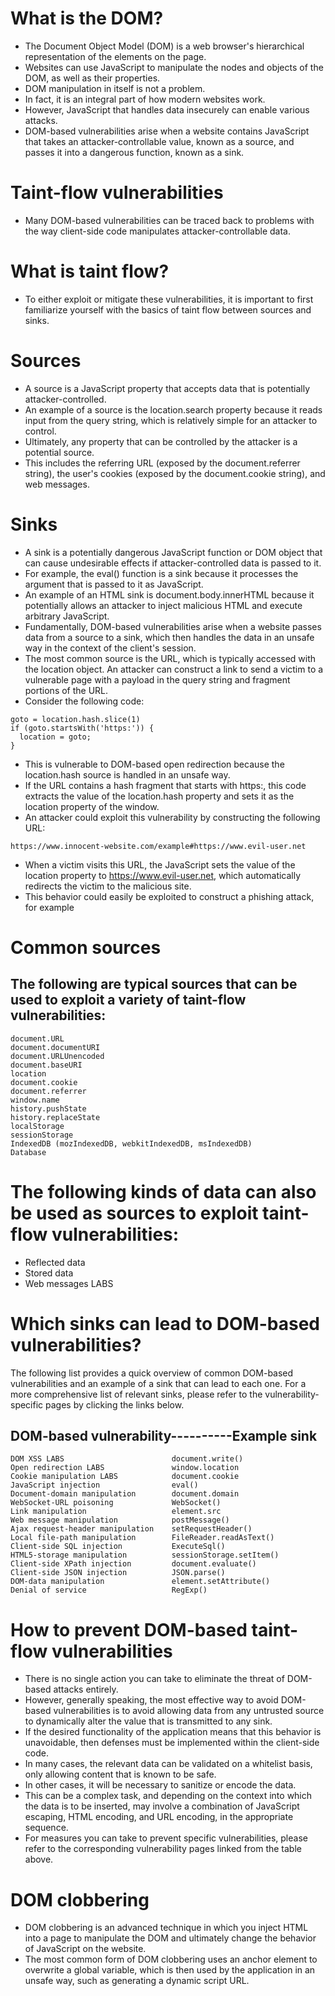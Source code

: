# What is the DOM?
- The Document Object Model (DOM) is a web browser's hierarchical representation of the elements on the page. 
- Websites can use JavaScript to manipulate the nodes and objects of the DOM, as well as their properties. 
- DOM manipulation in itself is not a problem. 
- In fact, it is an integral part of how modern websites work. 
- However, JavaScript that handles data insecurely can enable various attacks. 
- DOM-based vulnerabilities arise when a website contains JavaScript that takes an attacker-controllable value, known as a source, and passes it into a dangerous function, known as a sink.

# Taint-flow vulnerabilities
- Many DOM-based vulnerabilities can be traced back to problems with the way client-side code manipulates attacker-controllable data.

# What is taint flow?
- To either exploit or mitigate these vulnerabilities, it is important to first familiarize yourself with the basics of taint flow between sources and sinks.

# Sources
- A source is a JavaScript property that accepts data that is potentially attacker-controlled. 
- An example of a source is the location.search property because it reads input from the query string, which is relatively simple for an attacker to control. 
- Ultimately, any property that can be controlled by the attacker is a potential source. 
- This includes the referring URL (exposed by the document.referrer string), the user's cookies (exposed by the document.cookie string), and web messages.

# Sinks
- A sink is a potentially dangerous JavaScript function or DOM object that can cause undesirable effects if attacker-controlled data is passed to it. 
- For example, the eval() function is a sink because it processes the argument that is passed to it as JavaScript. 
- An example of an HTML sink is document.body.innerHTML because it potentially allows an attacker to inject malicious HTML and execute arbitrary JavaScript.
- Fundamentally, DOM-based vulnerabilities arise when a website passes data from a source to a sink, which then handles the data in an unsafe way in the context of the client's session.
- The most common source is the URL, which is typically accessed with the location object. An attacker can construct a link to send a victim to a vulnerable page with a payload in the query string and fragment portions of the URL. 
- Consider the following code:
```
goto = location.hash.slice(1)
if (goto.startsWith('https:')) {
  location = goto;
}
```
- This is vulnerable to DOM-based open redirection because the location.hash source is handled in an unsafe way. 
- If the URL contains a hash fragment that starts with https:, this code extracts the value of the location.hash property and sets it as the location property of the window. 
- An attacker could exploit this vulnerability by constructing the following URL:
```
https://www.innocent-website.com/example#https://www.evil-user.net
```

- When a victim visits this URL, the JavaScript sets the value of the location property to https://www.evil-user.net, which automatically redirects the victim to the malicious site. 
- This behavior could easily be exploited to construct a phishing attack, for example

# Common sources
## The following are typical sources that can be used to exploit a variety of taint-flow vulnerabilities:
    document.URL
    document.documentURI
    document.URLUnencoded
    document.baseURI
    location
    document.cookie
    document.referrer
    window.name
    history.pushState
    history.replaceState
    localStorage
    sessionStorage
    IndexedDB (mozIndexedDB, webkitIndexedDB, msIndexedDB)
    Database

# The following kinds of data can also be used as sources to exploit taint-flow vulnerabilities:
- Reflected data 
- Stored data 
- Web messages LABS

# Which sinks can lead to DOM-based vulnerabilities?
The following list provides a quick overview of common DOM-based vulnerabilities and an example of a sink that can lead to each one. For a more comprehensive list of relevant sinks, please refer to the vulnerability-specific pages by clicking the links below.
## DOM-based vulnerability----------Example sink
    DOM XSS LABS	                    document.write()
    Open redirection LABS	            window.location
    Cookie manipulation LABS	        document.cookie
    JavaScript injection	            eval()
    Document-domain manipulation	    document.domain
    WebSocket-URL poisoning	            WebSocket()
    Link manipulation	                element.src
    Web message manipulation	        postMessage()
    Ajax request-header manipulation	setRequestHeader()
    Local file-path manipulation	    FileReader.readAsText()
    Client-side SQL injection	        ExecuteSql()
    HTML5-storage manipulation	        sessionStorage.setItem()
    Client-side XPath injection	        document.evaluate()
    Client-side JSON injection	        JSON.parse()
    DOM-data manipulation	            element.setAttribute()
    Denial of service	                RegExp()

# How to prevent DOM-based taint-flow vulnerabilities
- There is no single action you can take to eliminate the threat of DOM-based attacks entirely. 
- However, generally speaking, the most effective way to avoid DOM-based vulnerabilities is to avoid allowing data from any untrusted source to dynamically alter the value that is transmitted to any sink.
- If the desired functionality of the application means that this behavior is unavoidable, then defenses must be implemented within the client-side code. 
- In many cases, the relevant data can be validated on a whitelist basis, only allowing content that is known to be safe. 
- In other cases, it will be necessary to sanitize or encode the data. 
- This can be a complex task, and depending on the context into which the data is to be inserted, may involve a combination of JavaScript escaping, HTML encoding, and URL encoding, in the appropriate sequence.
- For measures you can take to prevent specific vulnerabilities, please refer to the corresponding vulnerability pages linked from the table above.

# DOM clobbering
- DOM clobbering is an advanced technique in which you inject HTML into a page to manipulate the DOM and ultimately change the behavior of JavaScript on the website. 
- The most common form of DOM clobbering uses an anchor element to overwrite a global variable, which is then used by the application in an unsafe way, such as generating a dynamic script URL.

